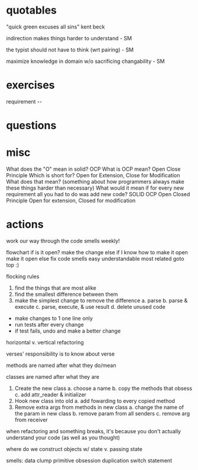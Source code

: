 # quotables

"quick green excuses all sins" kent beck

indirection makes things harder to understand - SM

the typist should not have to think (wrt pairing) - SM

maximize knowledge in domain w/o sacrificing changability - SM

# exercises
requirement -- 

# questions

# misc
What does the "O" mean in solid? OCP
What is OCP mean? Open Close Principle
Which is short for? Open for Extension, Close for Modification
What does that mean? (something about how programmers always make these things harder than necessary)
What would it mean if for every new requirement all you had to do was add new code?
SOLID
OCP
Open Closed Principle
Open for extension, Closed for modification


# actions
work our way through the code smells weekly!


flowchart
if is it open?
  make the change
else
  if I know how to make it open
    make it open
  else
    fix code smells
      easy
      understandable
      most related
    goto top :)

flocking rules
1. find the things that are most alike
2. find the smallest difference between them
3. make the simplest change to remove the difference
  a. parse
  b. parse & execute
  c. parse, execute, & use result
  d. delete unused code

- make changes to 1 one line only
- run tests after every change
- if test fails, undo and make a better change

horizontal v. vertical refactoring

verses' responsibility is to know about verse


methods are named after what they do/mean

classes are named after what they are

1. Create the new class
  a. choose a name
  b. copy the methods that obsess
  c. add attr_reader & initializer
2. Hook new class into old
  a. add fowarding to every copied method
3. Remove extra args from methods in new class
  a. change the name of the param in new class
  b. remove param from all senders
  c. remove arg from receiver

when refactoring and something breaks, it's because you don't actually understand your code (as well as you thought)

where do we construct objects w/ state v. passing state


smells:
data clump
primitive obsession
duplication
switch statement

